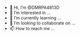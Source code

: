 - 👋 Hi, I’m @DMRPA4813D
- 👀 I’m interested in ...
- 🌱 I’m currently learning ...
- 💞️ I’m looking to collaborate on ...
- 📫 How to reach me ...

<!---
DMRPA4813D/DMRPA4813D is a ✨ special ✨ repository because its `README.md` (this file) appears on your GitHub profile.
You can click the Preview link to take a look at your changes.
--->
